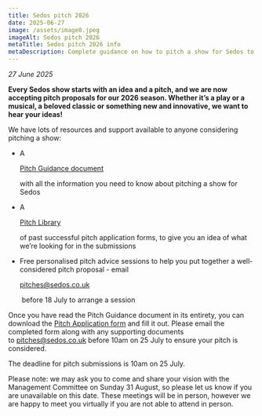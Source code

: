 ```yaml
---
title: Sedos pitch 2026
date: 2025-06-27
image: /assets/image0.jpeg
imageAlt: Sedos pitch 2026
metaTitle: Sedos pitch 2026 info
metaDescription: Complete guidance on how to pitch a show for Sedos to stage in 2026
---
```

*27 June 2025*

**Every Sedos show starts with an idea and a pitch, and we are now accepting pitch proposals for our 2026 season. Whether it’s a play or a musical, a beloved classic or something new and innovative, we want to hear your ideas!**

We have lots of resources and support available to anyone considering pitching a show:

* A 

  [Pitch Guidance document](Sedos.co.uk/pitch-guidance)

   with all the information you need to know about pitching a show for Sedos
* A 

  [Pitch Library ](http://sedos.co.uk/pitch-library?_gl=1*1v9zqvn*_ga*MTg2NDk4NzEzNi4xNzQ5NDk4ODA3)

  of past successful pitch application forms, to give you an idea of what we’re looking for in the submissions
* Free personalised pitch advice sessions to help you put together a well-considered pitch proposal - email 

  [pitches@sedos.co.uk](mailto:pitches@sedos.co.uk)

   before 18 July to arrange a session

Once you have read the Pitch Guidance document in its entirety, you can download the [Pitch Application form](sedos.co.uk/pitch-form) and fill it out. Please email the completed form along with any supporting documents to [pitches@sedos.co.uk](mailto:pitches@sedos.co.uk) before 10am on 25 July to ensure your pitch is considered.

The deadline for pitch submissions is 10am on 25 July.

Please note: we may ask you to come and share your vision with the Management Committee on Sunday 31 August, so please let us know if you are unavailable on this date. These meetings will be in person, however we are happy to meet you virtually if you are not able to attend in person.
